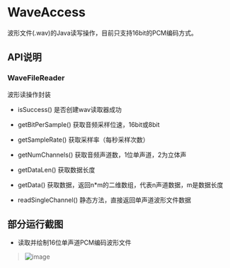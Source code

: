 # WaveAccess

波形文件(.wav)的Java读写操作，目前只支持16bit的PCM编码方式。




## API说明
### WaveFileReader

波形读操作封装

* isSuccess() 是否创建wav读取器成功
* getBitPerSample() 获取音频采样位速，16bit或8bit
* getSampleRate() 获取采样率（每秒采样次数）
* getNumChannels() 获取音频声道数，1位单声道，2为立体声
* getDataLen() 获取数据长度
* getData() 获取数据，返回n*m的二维数组，代表n声道数据，m是数据长度

* readSingleChannel() 静态方法，直接返回单声道波形文件数据



## 部分运行截图
* 读取并绘制16位单声道PCM编码波形文件

> ![image](https://raw.githubusercontent.com/sintrb/WaveAccess/master/doc/screenshots/shots_wav_40_16_1_pcm.png)
